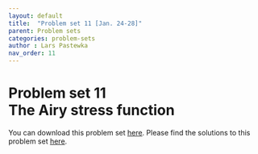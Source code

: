 ```yaml
---
layout: default
title:  "Problem set 11 [Jan. 24-28]"
parent: Problem sets
categories: problem-sets
author : Lars Pastewka
nav_order: 11
---
```


# Problem set 11 <br/> The Airy stress function

You can download this problem set [here](exercise_11_students.pdf). Please find the solutions to this problem set [here](exercise_11_solutions.pdf).
